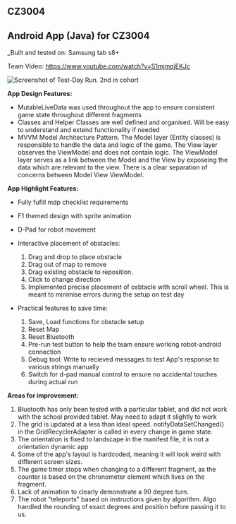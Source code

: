 ## CZ3004
## Android App (Java) for CZ3004

_Built and tested on: Samsung tab s8+

Team Video: https://www.youtube.com/watch?v=S1mjmqjEKJc

![Screenshot of Test-Day Run. 2nd in cohort](https://github.com/JunK4i/CZ3004-MDP-Android-App/blob/main/Competition%20ss.jpeg)

**App Design Features:**
  - MutableLiveData was used throughout the app to ensure consistent game state throughout different fragments
  - Classes and Helper Classes are well defined and organised. Will be easy to understand and extend functionality if needed 
  - MVVM Model Architecture Pattern. The Model layer (Entity classes) is responsible to handle the data and logic of the game. The View layer observes the ViewModel and does not contain logic. The ViewModel layer serves as a link between the Model and the View by exposeing the data which are relevant to the view. There is a clear separation of concerns between Model View ViewModel.
  
**App Highlight Features:**
  - Fully fufill mdp checklist requirements
  
  - F1 themed design with sprite animation
  
  - D-Pad for robot movement
  
  - Interactive placement of obstacles:
    1. Drag and drop to place obstacle
    2. Drag out of map to remove
    3. Drag existing obstacle to reposition. 
    4. Click to change direction
    5. Implemented precise placement of osbtacle with scroll wheel. This is meant to minimise errors during the setup on test day
  
  - Practical features to save time:
    1. Save, Load functions for obstacle setup
    2. Reset Map
    3. Reset Bluetooth
    4. Pre-run test button to help the team ensure working robot-android connection
    5. Debug tool: Write to recieved messages to test App's response to various strings manually
    6. Switch for d-pad manual control to ensure no accidental touches during actual run
    
**Areas for improvement:**
  1. Bluetooth has only been tested with a particular tablet, and did not work with the school provided tablet. May need to adapt it slightly to work
  2. The grid is updated at a less than ideal speed. notifyDataSetChanged() in the GridRecyclerAdapter is called in every change in game state. 
  3. The orientation is fixed to landscape in the manifest file, it is not a orientation dynamic app
  4. Some of the app's layout is hardcoded, meaning it will look weird with different screen sizes.
  5. The game timer stops when changing to a different fragment, as the counter is based on the chronometer element which lives on the fragment.
  6. Lack of animation to clearly demonstrate a 90 degree turn. 
  7. The robot "teleports" based on instructions given by algorithm. Algo handled the rounding of exact degrees and position before passing it to us. 
    
    
    
   
  

